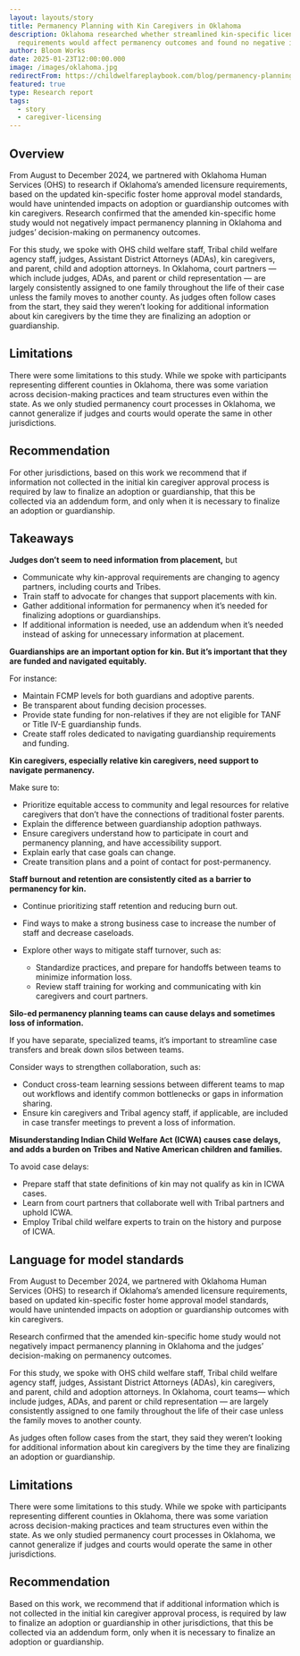 ```yaml
---
layout: layouts/story
title: Permanency Planning with Kin Caregivers in Oklahoma
description: Oklahoma researched whether streamlined kin-specific licensing
  requirements would affect permanency outcomes and found no negative impacts.
author: Bloom Works
date: 2025-01-23T12:00:00.000
image: /images/oklahoma.jpg
redirectFrom: https://childwelfareplaybook.com/blog/permanency-planning-oklahoma/
featured: true
type: Research report
tags:
  - story
  - caregiver-licensing
---
```

## **Overview**

From August to December 2024, we partnered with Oklahoma Human Services (OHS) to research if Oklahoma’s amended licensure requirements, based on the updated kin-specific foster home approval model standards, would have unintended impacts on adoption or guardianship outcomes with kin caregivers. 
Research confirmed that the amended kin-specific home study would not negatively impact permanency planning in Oklahoma and judges’ decision-making on permanency outcomes. 

For this study, we spoke with OHS child welfare staff, Tribal child welfare agency staff, judges, Assistant District Attorneys (ADAs), kin caregivers, and parent, child and adoption attorneys. 
In Oklahoma, court partners — which include judges, ADAs, and parent or child representation — are largely consistently assigned to one family throughout the life of their case unless the family moves to another county. 
As judges often follow cases from the start, they said they weren’t looking for additional information about kin caregivers by the time they are finalizing an adoption or guardianship. 

## **Limitations**

There were some limitations to this study. While we spoke with participants representing different counties in Oklahoma, there was some variation across decision-making practices and team structures even within the state. As we only studied permanency court processes in Oklahoma, we cannot generalize if judges and courts would operate the same in other jurisdictions. 

## **Recommendation**

For other jurisdictions, based on this work we recommend that if information not collected in the initial kin caregiver approval process is required by law to finalize an adoption or guardianship, that this be collected via an addendum form, and only when it is necessary to finalize an adoption or guardianship. 

## **Takeaways**

**Judges don’t seem to need information from placement,** but   

* Communicate why kin-approval requirements are changing to agency partners, including courts  and Tribes.  
* Train staff to advocate for changes that support placements with kin.  
* Gather additional information for permanency when it’s needed for finalizing adoptions or guardianships.  
* If additional information is needed, use an addendum when it’s needed instead of asking for unnecessary information at placement.   

**Guardianships are an important option for kin. But it’s important that they are funded and navigated equitably.** 

For instance:  

* Maintain FCMP levels for both guardians and adoptive parents.   
* Be transparent about funding decision processes.  
* Provide state funding for non-relatives if they are not eligible for TANF or Title IV-E guardianship funds.  
* Create staff roles dedicated to navigating guardianship requirements and funding.  

**Kin caregivers, especially relative kin caregivers, need support to navigate permanency.** 

Make sure to:  

* Prioritize equitable access to community and legal resources for relative caregivers that don’t have the connections of traditional foster parents.  
* Explain the difference between guardianship adoption pathways.  
* Ensure caregivers understand how to participate in court and permanency planning, and have accessibility support.  
* Explain early that case goals can change.  
* Create transition plans and a point of contact for  post-permanency.   

**Staff burnout and retention are consistently cited as a barrier to permanency for kin.** 

* Continue prioritizing staff retention and reducing burn out. 
* Find ways to make a strong business case to increase the number of staff and decrease caseloads. 
* Explore other ways to mitigate staff turnover, such as:   

  * Standardize practices, and prepare for handoffs between teams to minimize information loss.  
  * Review staff training for working and communicating with kin caregivers and court partners.  

**Silo-ed permanency planning teams can cause delays and sometimes loss of information.** 

If you have separate, specialized teams, it’s important to streamline case transfers and break down silos between teams. 

Consider ways to strengthen collaboration, such as:  

* Conduct cross-team learning sessions between different teams to map out workflows and identify common bottlenecks or gaps in information sharing.  
* Ensure kin caregivers and Tribal agency staff, if applicable, are included in case transfer meetings to prevent a loss of information.  

**Misunderstanding Indian Child Welfare Act (ICWA) causes case delays, and adds a burden on Tribes and Native American children and families.** 

To avoid case delays:

* Prepare staff that state definitions of kin may not qualify as kin in ICWA cases.  
* Learn from court partners that collaborate well with Tribal partners and uphold ICWA.  
* Employ Tribal child welfare experts to train on the history and purpose of ICWA.

## **Language for model standards**

From August to December 2024, we partnered with Oklahoma Human Services (OHS) to research if Oklahoma’s amended licensure requirements, based on  updated kin-specific foster home approval model standards, would have unintended impacts on adoption or guardianship outcomes with kin caregivers. 

Research confirmed that the amended kin-specific home study would not negatively impact permanency planning in Oklahoma  and the judges’ decision-making on permanency outcomes. 

For this study, we spoke with OHS child welfare staff, Tribal child welfare agency staff, judges, Assistant District Attorneys (ADAs), kin caregivers, and parent, child and adoption attorneys. In Oklahoma, court teams— which include judges, ADAs, and parent or child representation — are largely consistently assigned to one family throughout the life of their case unless the family moves to another county. 

As judges often follow cases from the start, they said they weren’t looking for additional information about kin caregivers by the time they are finalizing an adoption or guardianship. 

## **Limitations** 

There were some limitations to this study. While we spoke with participants representing different counties in Oklahoma, there was some variation across decision-making practices and team structures even within the state. As we only studied permanency court processes in Oklahoma, we cannot generalize if judges and courts would operate the same in other jurisdictions. 

## **Recommendation**

Based on this work, we recommend that if additional information which is not collected in the initial kin caregiver approval process, is required by law to finalize an adoption or guardianship in other jurisdictions, that this be collected via an addendum form, only when it is necessary to finalize an adoption or guardianship.
